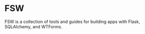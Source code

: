 # FSW

FSW is a collection of tools and guides for building apps with Flask, SQLAlchemy, and WTForms.
